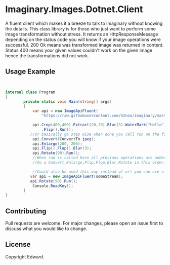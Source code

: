 # Imaginary.Images.Dotnet.Client

A fluent client which makes it a breeze to talk to imaginary without knowing the details.
This class library is for those who just want to perform some image transformation without stress. It returns an HttpResponseMessage depending on the status code you will know if your image operations were successful. 200 Ok means was transformed image was returned in content. Status 400 means your given values couldn't work on the given image hence the transformations did not work.


## Usage Example

```c#


internal class Program
{
        private static void Main(string[] args)
        {
            var api = new ImageApiFluent(
                "https://raw.githubusercontent.com/h2non/imaginary/master/testdata/smart-crop.jpg");

            api.Crop(400,400).Extract(20,20).Blur(3).WaterMark("Hello", 200, Color.White).Convert(ConvertTo.png)
                .Flip().Run();
           //or basically go step wise when done you call run on the final operation
            api.Convert(ConvertTo.jpeg);
            api.Enlarge(200, 200);
            api.Flip().Flop().Blur(3);
            api.Rotate(90).Run();
            //When run is called here all previous operations are added up.
            //So a Convert,Enlarge,Flip,Flop,Blur,Rotate in this order.

            //Could also be used this way instead of url you can use a stream
           var api = new ImageApiFluent(someStream);
           api.Rotate(90).Run();
            Console.ReadKey();
        }
}
```

## Contributing
Pull requests are welcome. For major changes, please open an issue first to discuss what you would like to change.



## License
Copyright Edward.